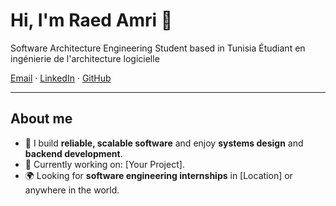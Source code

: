 # Hi, I'm Raed Amri 👋

Software Architecture Engineering Student based in Tunisia
Étudiant en ingénierie de l'architecture logicielle

[Email](amriraed826@gmail.com) · [LinkedIn](https://www.linkedin.com/in/raed-amri-0a14892b5/) · [GitHub](https://github.com/Raed-Amri)

---

## About me
- 🚀 I build **reliable, scalable software** and enjoy **systems design** and **backend development**.
- 🔭 Currently working on: [Your Project].
- 🌍 Looking for **software engineering internships** in [Location] or anywhere in the world.
